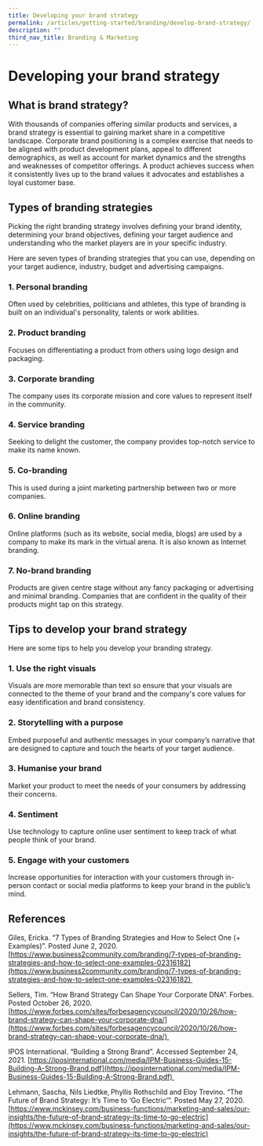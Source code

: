 ```yaml
---
title: Developing your brand strategy
permalink: /articles/getting-started/branding/develop-brand-strategy/
description: ""
third_nav_title: Branding & Marketing
---
```

# Developing your brand strategy 

## What is brand strategy? 

With thousands of companies offering similar products and services, a brand strategy is essential to gaining market share in a competitive landscape. Corporate brand positioning is a complex exercise that needs to be aligned with product development plans, appeal to different demographics, as well as account for market dynamics and the strengths and weaknesses of competitor offerings. A product achieves success when it consistently lives up to the brand values it advocates and establishes a loyal customer base.   

## Types of branding strategies 

Picking the right branding strategy involves defining your brand identity, determining your brand objectives, defining your target audience and understanding who the market players are in your specific industry.  

Here are seven types of branding strategies that you can use, depending on your target audience, industry, budget and advertising campaigns. 

### 1.  Personal branding 
    

Often used by celebrities, politicians and athletes, this type of branding is built on an individual's personality, talents or work abilities. 

### 2.  Product branding 
    

Focuses on differentiating a product from others using logo design and packaging. 

### 3.  Corporate branding 
    

The company uses its corporate mission and core values to represent itself in the community. 

### 4.  Service branding 
    

Seeking to delight the customer, the company provides top-notch service to make its name known. 

### 5.  Co-branding 
    

This is used during a joint marketing partnership between two or more companies. 

### 6.  Online branding 
    

Online platforms (such as its website, social media, blogs) are used by a company to make its mark in the virtual arena. It is also known as Internet branding. 

### 7.  No-brand branding 
    

Products are given centre stage without any fancy packaging or advertising and minimal branding. Companies that are confident in the quality of their products might tap on this strategy. 

## Tips to develop your brand strategy 

Here are some tips to help you develop your branding strategy.  

### 1.  Use the right visuals 
    

Visuals are more memorable than text so ensure that your visuals are connected to the theme of your brand and the company's core values for easy identification and brand consistency. 

### 2.  Storytelling with a purpose 
    

Embed purposeful and authentic messages in your company’s narrative that are designed to capture and touch the hearts of your target audience. 

### 3.  Humanise your brand 
    

Market your product to meet the needs of your consumers by addressing their concerns. 

### 4.  Sentiment 
    

Use technology to capture online user sentiment to keep track of what people think of your brand. 

### 5.  Engage with your customers 
    

Increase opportunities for interaction with your customers through in-person contact or social media platforms to keep your brand in the public’s mind. 

## References 

Giles, Ericka. “7 Types of Branding Strategies and How to Select One (+ Examples)”. Posted June 2, 2020. [https://www.business2community.com/branding/7-types-of-branding-strategies-and-how-to-select-one-examples-02316182](https://www.business2community.com/branding/7-types-of-branding-strategies-and-how-to-select-one-examples-02316182) 

Sellers, Tim. “How Brand Strategy Can Shape Your Corporate DNA”. Forbes. Posted October 26, 2020. [https://www.forbes.com/sites/forbesagencycouncil/2020/10/26/how-brand-strategy-can-shape-your-corporate-dna/](https://www.forbes.com/sites/forbesagencycouncil/2020/10/26/how-brand-strategy-can-shape-your-corporate-dna/) 

IPOS International. “Building a Strong Brand”. Accessed September 24, 2021. [https://iposinternational.com/media/IPM-Business-Guides-15-Building-A-Strong-Brand.pdf](https://iposinternational.com/media/IPM-Business-Guides-15-Building-A-Strong-Brand.pdf) 

Lehmann, Sascha, Nils Liedtke, Phyllis Rothschild and Eloy Trevino. “The Future of Brand Strategy: It’s Time to ‘Go Electric’”. Posted May 27, 2020. [https://www.mckinsey.com/business-functions/marketing-and-sales/our-insights/the-future-of-brand-strategy-its-time-to-go-electric](https://www.mckinsey.com/business-functions/marketing-and-sales/our-insights/the-future-of-brand-strategy-its-time-to-go-electric)